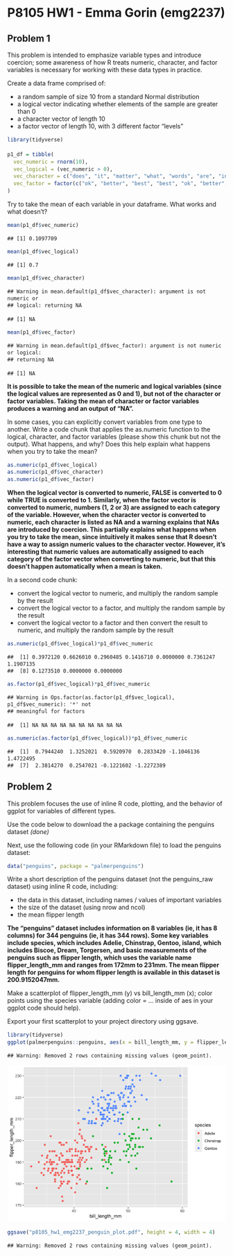 P8105 HW1 - Emma Gorin (emg2237)
================

## Problem 1

This problem is intended to emphasize variable types and introduce
coercion; some awareness of how R treats numeric, character, and factor
variables is necessary for working with these data types in practice.

Create a data frame comprised of:

  - a random sample of size 10 from a standard Normal distribution
  - a logical vector indicating whether elements of the sample are
    greater than 0
  - a character vector of length 10
  - a factor vector of length 10, with 3 different factor “levels”

<!-- end list -->

``` r
library(tidyverse)

p1_df = tibble(
  vec_numeric = rnorm(10),
  vec_logical = (vec_numeric > 0),
  vec_character = c("does", "it", "matter", "what", "words", "are", "in", "this", "vector", "?"),
  vec_factor = factor(c("ok", "better", "best", "best", "ok", "better", "ok", "best", "better", "better"))
)
```

Try to take the mean of each variable in your dataframe. What works and
what doesn’t?

``` r
mean(p1_df$vec_numeric)
```

    ## [1] 0.1097709

``` r
mean(p1_df$vec_logical)
```

    ## [1] 0.7

``` r
mean(p1_df$vec_character)
```

    ## Warning in mean.default(p1_df$vec_character): argument is not numeric or
    ## logical: returning NA

    ## [1] NA

``` r
mean(p1_df$vec_factor)
```

    ## Warning in mean.default(p1_df$vec_factor): argument is not numeric or logical:
    ## returning NA

    ## [1] NA

**It is possible to take the mean of the numeric and logical variables
(since the logical values are represented as 0 and 1), but not of the
character or factor variables. Taking the mean of character or factor
variables produces a warning and an output of “NA”.**

In some cases, you can explicitly convert variables from one type to
another. Write a code chunk that applies the as.numeric function to the
logical, character, and factor variables (please show this chunk but not
the output). What happens, and why? Does this help explain what happens
when you try to take the mean?

``` r
as.numeric(p1_df$vec_logical)
as.numeric(p1_df$vec_character)
as.numeric(p1_df$vec_factor)
```

**When the logical vector is converted to numeric, FALSE is converted to
0 while TRUE is converted to 1. Similarly, when the factor vector is
converted to numeric, numbers (1, 2 or 3) are assigned to each category
of the variable. However, when the character vector is converted to
numeric, each character is listed as NA and a warning explains that NAs
are introduced by coercion. This partially explains what happens when
you try to take the mean, since intuitively it makes sense that R
doesn’t have a way to assign numeric values to the character vector.
However, it’s interesting that numeric values are automatically assigned
to each category of the factor vector when converting to numeric, but
that this doesn’t happen automatically when a mean is taken.**

In a second code chunk:

  - convert the logical vector to numeric, and multiply the random
    sample by the result
  - convert the logical vector to a factor, and multiply the random
    sample by the result
  - convert the logical vector to a factor and then convert the result
    to numeric, and multiply the random sample by the result

<!-- end list -->

``` r
as.numeric(p1_df$vec_logical)*p1_df$vec_numeric
```

    ##  [1] 0.3972120 0.6626010 0.2960485 0.1416710 0.0000000 0.7361247 1.1907135
    ##  [8] 0.1273510 0.0000000 0.0000000

``` r
as.factor(p1_df$vec_logical)*p1_df$vec_numeric
```

    ## Warning in Ops.factor(as.factor(p1_df$vec_logical), p1_df$vec_numeric): '*' not
    ## meaningful for factors

    ##  [1] NA NA NA NA NA NA NA NA NA NA

``` r
as.numeric(as.factor(p1_df$vec_logical))*p1_df$vec_numeric
```

    ##  [1]  0.7944240  1.3252021  0.5920970  0.2833420 -1.1046136  1.4722495
    ##  [7]  2.3814270  0.2547021 -0.1221602 -1.2272389

## Problem 2

This problem focuses the use of inline R code, plotting, and the
behavior of ggplot for variables of different types.

Use the code below to download the a package containing the penguins
dataset *(done)*

Next, use the following code (in your RMarkdown file) to load the
penguins dataset:

``` r
data("penguins", package = "palmerpenguins")
```

Write a short description of the penguins dataset (not the penguins\_raw
dataset) using inline R code, including:

  - the data in this dataset, including names / values of important
    variables
  - the size of the dataset (using nrow and ncol)
  - the mean flipper length

**The “penguins” dataset includes information on 8 variables (ie, it has
8 columns) for 344 penguins (ie, it has 344 rows). Some key variables
include species, which includes Adelie, Chinstrap, Gentoo, island, which
includes Biscoe, Dream, Torgersen, and basic measurements of the
penguins such as flipper length, which uses the variable name
flipper\_length\_mm and ranges from 172mm to 231mm. The mean flipper
length for penguins for whom flipper length is available in this dataset
is 200.9152047mm.**

Make a scatterplot of flipper\_length\_mm (y) vs bill\_length\_mm (x);
color points using the species variable (adding color = … inside of aes
in your ggplot code should help).

Export your first scatterplot to your project directory using ggsave.

``` r
library(tidyverse)
ggplot(palmerpenguins::penguins, aes(x = bill_length_mm, y = flipper_length_mm, color = species)) + geom_point()
```

    ## Warning: Removed 2 rows containing missing values (geom_point).

![](p8105_hw1_emg2237_files/figure-gfm/problem%202_b-1.png)<!-- -->

``` r
ggsave("p8105_hw1_emg2237_penguin_plot.pdf", height = 4, width = 4)
```

    ## Warning: Removed 2 rows containing missing values (geom_point).

